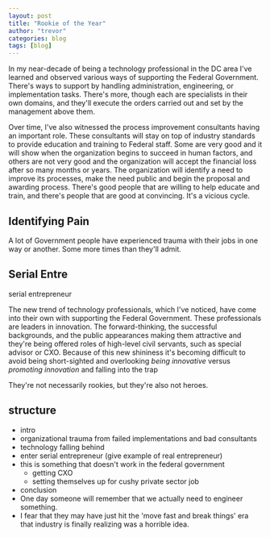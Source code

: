 ```yaml
---
layout: post
title: "Rookie of the Year"
author: "trevor"
categories: blog
tags: [blog]
---
```

 <!--
                | |                
  ___ _   _  ___| | _____ _ __ ___ 
 / __| | | |/ __| |/ / _ \ '__/ __|
 \__ \ |_| | (__|   <  __/ |  \__ \
 |___/\__,_|\___|_|\_\___|_|  |___/ -->
In my near-decade of being a technology professional in the DC area I've learned and observed various ways of supporting the Federal Government. There's ways to support by handling administration, engineering, or implementation tasks. There's more, though each are specialists in their own domains, and they'll execute the orders carried out and set by the management above them. 

Over time, I've also witnessed the process improvement consultants having an important role. These consultants will stay on top of industry standards to provide education and training to Federal staff. Some are very good and it will show when the organization begins to succeed in human factors, and others are not very good and the organization will accept the financial loss after so many months or years. The organization will identify a need to improve its processes, make the need public and begin the proposal and awarding process. There's good people that are willing to help educate and train, and there's people that are good at convincing. It's a vicious cycle.

## Identifying Pain
A lot of Government people have experienced trauma with their jobs in one way or another. Some more times than they'll admit. 


## Serial Entre

serial entrepreneur

The new trend of technology professionals, which I've noticed, have come into their own with supporting the Federal Government. These professionals are leaders in innovation. The forward-thinking, the successful backgrounds, and the public appearances making them attractive and they're being offered roles of high-level civil servants, such as special advisor or CXO. Because of this new shininess it's becoming difficult to avoid being short-sighted and overlooking _being innovative_ versus _promoting innovation_ and falling into the trap

They're not necessarily rookies, but they're also not heroes.

## structure
* intro
* organizational trauma from failed implementations and bad consultants
* technology falling behind
* enter serial entrepreneur (give example of real entrepreneur)
* this is something that doesn't work in the federal government
  * getting CXO
  * setting themselves up for cushy private sector job
* conclusion
* One day someone will remember that we actually need to engineer something.
* I fear that they may have just hit the 'move fast and break things' era that industry is finally realizing was a horrible idea.
